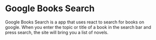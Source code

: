 # Google Books Search
Google Books Search is a app that uses react to search for books on google. When you enter the topic or title of a book in the search bar and press search, the site will bring you a list of novels.

